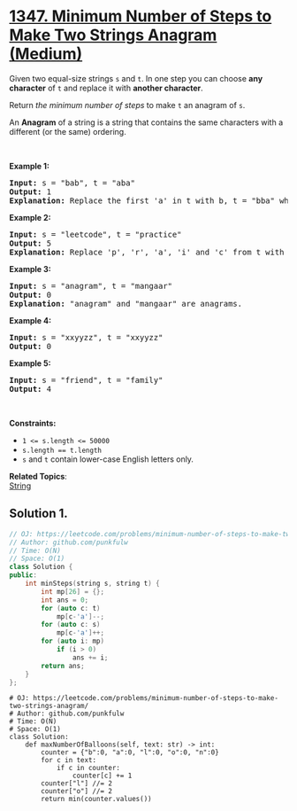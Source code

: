 # [1347. Minimum Number of Steps to Make Two Strings Anagram (Medium)](https://leetcode.com/problems/minimum-number-of-steps-to-make-two-strings-anagram/)

<p>Given two equal-size strings <code>s</code> and <code>t</code>. In one step you can choose <strong>any character</strong> of <code>t</code> and replace it with <strong>another character</strong>.</p>

<p>Return <em>the minimum number of steps</em> to make <code>t</code>&nbsp;an anagram of <code>s</code>.</p>

<p>An&nbsp;<strong>Anagram</strong>&nbsp;of a&nbsp;string&nbsp;is a string that contains the same characters with a different (or the same) ordering.</p>

<p>&nbsp;</p>
<p><strong>Example 1:</strong></p>

<pre><strong>Input:</strong> s = "bab", t = "aba"
<strong>Output:</strong> 1
<strong>Explanation:</strong> Replace the first 'a' in t with b, t = "bba" which is anagram of s.
</pre>

<p><strong>Example 2:</strong></p>

<pre><strong>Input:</strong> s = "leetcode", t = "practice"
<strong>Output:</strong> 5
<strong>Explanation:</strong> Replace 'p', 'r', 'a', 'i' and 'c' from t with proper characters to make t anagram of s.
</pre>

<p><strong>Example 3:</strong></p>

<pre><strong>Input:</strong> s = "anagram", t = "mangaar"
<strong>Output:</strong> 0
<strong>Explanation:</strong> "anagram" and "mangaar" are anagrams. 
</pre>

<p><strong>Example 4:</strong></p>

<pre><strong>Input:</strong> s = "xxyyzz", t = "xxyyzz"
<strong>Output:</strong> 0
</pre>

<p><strong>Example 5:</strong></p>

<pre><strong>Input:</strong> s = "friend", t = "family"
<strong>Output:</strong> 4
</pre>

<p>&nbsp;</p>
<p><strong>Constraints:</strong></p>

<ul>
	<li><code>1 &lt;= s.length &lt;= 50000</code></li>
	<li><code>s.length == t.length</code></li>
	<li><code>s</code> and <code>t</code> contain lower-case English letters only.</li>
</ul>


**Related Topics**:  
[String](https://leetcode.com/tag/string/)

## Solution 1.

```cpp
// OJ: https://leetcode.com/problems/minimum-number-of-steps-to-make-two-strings-anagram/
// Author: github.com/punkfulw
// Time: O(N)
// Space: O(1)
class Solution {
public:
    int minSteps(string s, string t) {
        int mp[26] = {};
        int ans = 0;
        for (auto c: t)
            mp[c-'a']--;
        for (auto c: s)
            mp[c-'a']++;
        for (auto i: mp)
            if (i > 0)
                ans += i;
        return ans;
    }
};
```

```python3
# OJ: https://leetcode.com/problems/minimum-number-of-steps-to-make-two-strings-anagram/
# Author: github.com/punkfulw
# Time: O(N)
# Space: O(1)
class Solution:
    def maxNumberOfBalloons(self, text: str) -> int:
        counter = {"b":0, "a":0, "l":0, "o":0, "n":0}
        for c in text:
            if c in counter:
                counter[c] += 1
        counter["l"] //= 2
        counter["o"] //= 2
        return min(counter.values())
```
